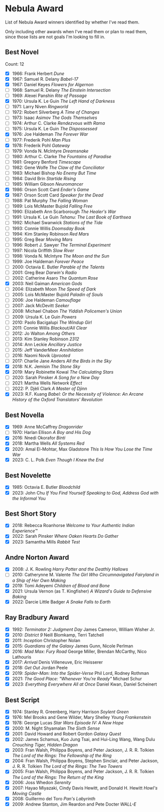 # Nebula Award

List of Nebula Award winners identified by whether I've read them.

Only including other awards when I've read them or plan to read them, since
those lists are not goals I'm looking to fill in.

## Best Novel

Count: 12

- [x] 1966: Frank Herbert _Dune_
- [x] 1967: Samuel R. Delany _Babel-17_
- [x] 1967: Daniel Keyes _Flowers for Algernon_
- [ ] 1968: Samuel R. Delany _The Einstein Intersection_
- [ ] 1969: Alexei Panshin _Rite of Passage_
- [x] 1970: Ursula K. Le Guin _The Left Hand of Darkness_
- [ ] 1971: Larry Niven _Ringworld_
- [ ] 1972: Robert Silverberg _A Time of Changes_
- [ ] 1973: Isaac Asimov _The Gods Themselves_
- [ ] 1974: Arthur C. Clarke _Rendezvous with Rama_
- [ ] 1975: Ursula K. Le Guin _The Dispossessed_
- [x] 1976: Joe Haldeman _The Forever War_
- [ ] 1977: Frederik Pohl _Man Plus_
- [x] 1978: Frederik Pohl _Gateway_
- [ ] 1979: Vonda N. McIntyre _Dreamsnake_
- [ ] 1980: Arthur C. Clarke _The Fountains of Paradise_
- [ ] 1981: Gregory Benford _Timescape_
- [ ] 1982: Gene Wolfe _The Claw of the Conciliator_
- [ ] 1983: Michael Bishop _No Enemy But Time_
- [ ] 1984: David Brin _Startide Rising_
- [ ] 1985: William Gibson _Neuromancer_
- [x] 1986: Orson Scott Card _Ender's Game_
- [x] 1987: Orson Scott Card _Speaker for the Dead_
- [ ] 1988: Pat Murphy _The Falling Woman_
- [ ] 1989: Lois McMaster Bujold _Falling Free_
- [ ] 1990: Elizabeth Ann Scarborough _The Healer's War_
- [ ] 1991: Ursula K. Le Guin _Tehanu: The Last Book of Earthsea_
- [ ] 1992: Michael Swanwick _Stations of the Tide_
- [ ] 1993: Connie Willis _Doomsday Book_
- [ ] 1994: Kim Stanley Robinson _Red Mars_
- [ ] 1995: Greg Bear _Moving Mars_
- [ ] 1996: Robert J. Sawyer _The Terminal Experiment_
- [ ] 1997: Nicola Griffith _Slow River_
- [ ] 1998: Vonda N. McIntyre _The Moon and the Sun_
- [ ] 1999: Joe Haldeman _Forever Peace_
- [ ] 2000: Octavia E. Butler _Parable of the Talents_
- [ ] 2001: Greg Bear _Darwin's Radio_
- [ ] 2002: Catherine Asaro _The Quantum Rose_
- [x] 2003: Neil Gaiman _American Gods_
- [ ] 2004: Elizabeth Moon _The Speed of Dark_
- [ ] 2005: Lois McMaster Bujold _Paladin of Souls_
- [ ] 2006: Joe Haldeman _Camouflage_
- [ ] 2007: Jack McDevitt _Seeker_
- [ ] 2008: Michael Chabon _The Yiddish Policemen's Union_
- [ ] 2009: Ursula K. Le Guin _Powers_
- [ ] 2010: Paolo Bacigalupi _The Windup Girl_
- [ ] 2011: Connie Willis _Blackout/All Clear_
- [ ] 2012: Jo Walton _Among Others_
- [ ] 2013: Kim Stanley Robinson _2312_
- [ ] 2014: Ann Leckie _Ancillary Justice_
- [ ] 2015: Jeff VanderMeer _Annihilation_
- [ ] 2016: Naomi Novik _Uprooted_
- [ ] 2017: Charlie Jane Anders _All the Birds in the Sky_
- [x] 2018: N.K. Jemisin _The Stone Sky_
- [x] 2019: Mary Robinette Kowal _The Calculating Stars_
- [ ] 2020: Sarah Pinsker _A Song for a New Day_
- [ ] 2021: Martha Wells _Network Effect_
- [ ] 2022: P. Djèlí Clark _A Master of Djinn_
- [x] 2023: R.F. Kuang _Babel: Or the Necessity of Violence: An Arcane History of the Oxford Translators' Revolution_

## Best Novella

- [x] 1969: Anne McCaffrey _Dragonrider_
- [ ] 1970: Harlan Ellison _A Boy and His Dog_
- [x] 2016: Nnedi Okorafor _Binti_
- [x] 2018: Martha Wells _All Systems Red_
- [x] 2020: Amal El-Mohtar, Max Gladstone _This Is How You Lose the Time War_
- [x] 2023: C. L. Polk _Even Though I Knew the End_

## Best Novelette

- [x] 1985: Octavia E. Butler _Bloodchild_
- [x] 2023: John Chu _If You Find Yourself Speaking to God, Address God with the Informal You_

## Best Short Story

- [x] 2018: Rebecca Roanhorse _Welcome to Your Authentic Indian Experience™_
- [x] 2022: Sarah Pinsker _Where Oaken Hearts Do Gather_
- [x] 2023: Samantha Mills _Rabbit Test_

## Andre Norton Award

- [x] 2008: J. K. Rowling _Harry Potter and the Deathly Hallows_
- [ ] 2010: Catherynne M. Valente _The Girl Who Circumnavigated Fairyland in a Ship of Her Own Making_
- [x] 2019: Tomi Adeyemi _Children of Blood and Bone_
- [x] 2021: Ursula Vernon (as T. Kingfisher) _A Wizard's Guide to Defensive Baking_
- [x] 2022: Darcie Little Badger _A Snake Falls to Earth_

## Ray Bradbury Award

- [x] 1992: _Terminator 2: Judgment Day_ James Cameron, William Wisher Jr.
- [x] 2010: _District 9_ Neill Blomkamp, Terri Tatchell
- [x] 2011: _Inception_ Christopher Nolan
- [x] 2015: _Guardians of the Galaxy_ James Gunn, Nicole Perlman
- [x] 2016: _Mad Max: Fury Road_ George Miller, Brendan McCarthy, Nico Lathouris
- [x] 2017: _Arrival_ Denis Villeneuve, Eric Heisserer
- [x] 2018: _Get Out_ Jordan Peele
- [x] 2019: _Spider-Man: Into the Spider-Verse_ Phil Lord, Rodney Rothman
- [x] 2021: _The Good Place: "Whenever You're Ready"_ Michael Schur
- [x] 2023: _Everything Everywhere All at Once_ Daniel Kwan, Daniel Scheinert

## Best Script

- [x] 1974: Stanley R. Greenberg, Harry Harrison _Soylent Green_
- [x] 1976: Mel Brooks and Gene Wilder, Mary Shelley _Young Frankenstein_
- [x] 1978: George Lucas _Star Wars Episode IV: A New Hope_
- [x] 2000: M. Night Shyamalan _The Sixth Sense_
- [x] 2001: David Howard and Robert Gordon _Galaxy Quest_
- [x] 2002: James Schamus, Kuo Jung Tsai, and Hui-Ling Wang, Wang Dulu _Crouching Tiger, Hidden Dragon_
- [x] 2003: Fran Walsh, Philippa Boyens, and Peter Jackson, J. R. R. Tolkien _The Lord of the Rings: The Fellowship of the Ring_
- [x] 2004: Fran Walsh, Philippa Boyens, Stephen Sinclair, and Peter Jackson, J. R. R. Tolkien _The Lord of the Rings: The Two Towers_
- [x] 2005: Fran Walsh, Philippa Boyens, and Peter Jackson, J. R. R. Tolkien _The Lord of the Rings: The Return of the King_
- [x] 2006: Joss Whedon _Serenity_
- [x] 2007: Hayao Miyazaki, Cindy Davis Hewitt, and Donald H. Hewitt _Howl's Moving Castle_
- [x] 2008: Guillermo del Toro _Pan's Labyrinth_
- [x] 2009: Andrew Stanton, Jim Reardon and Pete Docter _WALL-E_
